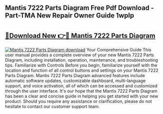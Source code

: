 ## Mantis 7222 Parts Diagram Free Pdf Download - Part-TMA New Repair Owner Guide 1wpIp

# <h2><a href="http://dfi6h2.blite.top/?on=Mantis+7222+Parts+Diagram">🔗Download New 👉🔴 Mantis 7222 Parts Diagram</a></h2>

[![Mantis 7222 Parts Diagram download](https://i.imgur.com/lujVjoI.png)](http://dfi6h2.blite.top/?on=Mantis+7222+Parts+Diagram)
Your Comprehensive Guide This user manual provides a complete overview of your new Mantis 7222 Parts Diagram, including installation, operation, maintenance, and troubleshooting tips. Familiarize with Controls Before you begin, familiarize yourself with the location and function of all control buttons and settings on your Mantis 7222 Parts Diagram. Mantis 7222 Parts Diagram advanced features include automatic software updates, customizable dashboard, multi-language support, and voice activation, all of which can be accessed and customized through the user interface. It's our hope that the Mantis 7222 Parts Diagram has been a clear and concise guide in helping you get started with your new product. Should you require any assistance or clarification, please do not hesitate to contact our customer support team.
